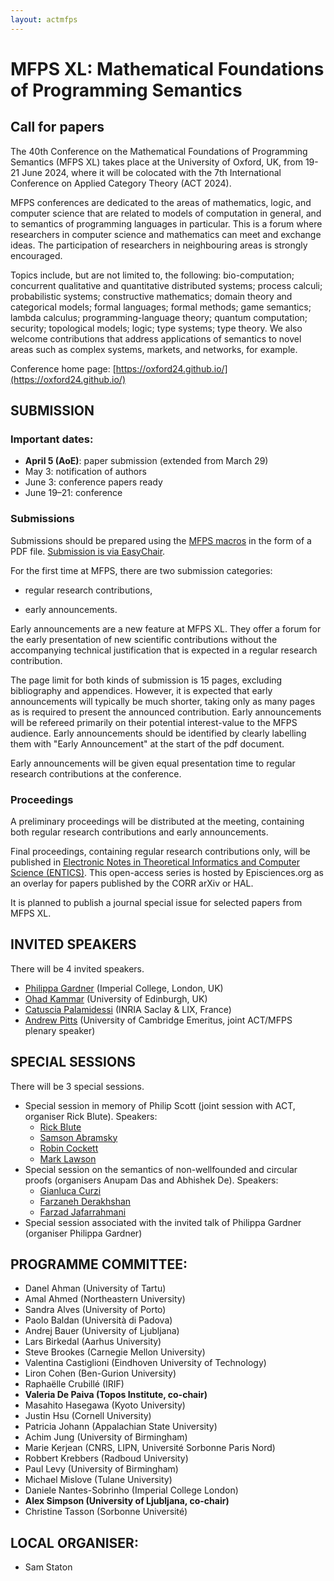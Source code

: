 ```yaml
---
layout: actmfps
---
```


# MFPS XL: Mathematical Foundations of Programming Semantics

## Call for papers

The 40th Conference on the Mathematical Foundations of Programming Semantics (MFPS XL) takes place at the University of Oxford, UK, from 19-21 June 2024, where it will be colocated with the 7th International Conference on Applied Category Theory (ACT 2024).

MFPS conferences are dedicated to the areas of mathematics, logic, and computer science that are related to models of computation in general, and to semantics of programming languages in particular. This is a forum where researchers in computer science and mathematics can meet and exchange ideas. The participation of researchers in neighbouring areas is strongly encouraged.

Topics include, but are not limited to, the following: bio-computation; concurrent qualitative and quantitative distributed systems; process calculi; probabilistic systems; constructive mathematics; domain theory and categorical models; formal languages; formal methods; game semantics; lambda calculus; programming-language theory; quantum computation; security; topological models; logic; type systems; type theory. We also welcome contributions that address applications of semantics to novel areas such as complex systems, markets, and networks, for example.

Conference home page: [https://oxford24.github.io/](https://oxford24.github.io/)

## SUBMISSION

### Important dates: 

* **April 5 (AoE)**: paper submission (extended from March 29)
* May 3: notification of authors
* June 3: conference papers ready
* June 19–21: conference

### Submissions 

Submissions should be prepared using the [MFPS macros](https://mfpsconf.org/?page_id=309) in the form of a PDF file. [Submission is via EasyChair](https://easychair.org/conferences/?conf=mfps2024). 

For the first time at MFPS, there are two submission categories:

* regular research contributions,

* early announcements.

Early announcements are a new feature at MFPS XL. They offer a forum for the early presentation of new scientific contributions without the accompanying technical justification that is expected in a regular research contribution. 

The page limit for both kinds of submission is 15 pages,  excluding bibliography and appendices. However, it is expected that early announcements will typically be much shorter, taking only as many pages as is required to present the announced contribution. Early announcements will be refereed primarily on their potential interest-value to the MFPS audience. Early announcements should be identified by clearly labelling them with "Early Announcement" at the start of the pdf document. 

Early announcements will be given equal presentation time to regular research contributions at the conference. 

### Proceedings 

A preliminary proceedings will be distributed at the meeting, containing both regular research contributions and early announcements. 

Final proceedings, containing regular research contributions only, will be published in [Electronic Notes in Theoretical Informatics and Computer Science (ENTICS)](https://entics.episciences.org/). This open-access series is hosted by Episciences.org as an overlay for papers published by the CORR arXiv or HAL.

It is planned to publish a journal special issue for selected papers from MFPS XL. 


## INVITED SPEAKERS

There will be 4 invited speakers.

* [Philippa Gardner](http://www.doc.ic.ac.uk/~pg/) (Imperial College, London, UK)
* [Ohad Kammar](https://denotational.co.uk) (University of Edinburgh, UK)
* [Catuscia Palamidessi](http://www.lix.polytechnique.fr/~catuscia/) (INRIA Saclay & LIX, France)
* [Andrew Pitts](https://www.cl.cam.ac.uk/~amp12/) (University of Cambridge Emeritus, joint ACT/MFPS plenary speaker)

## SPECIAL SESSIONS

There will be 3 special sessions.

* Special session in memory of Philip Scott  (joint session with ACT, organiser Rick Blute). Speakers:
    - [Rick Blute](https://www.uottawa.ca/faculty-science/professors/richard-blute)
    - [Samson Abramsky](https://www.cs.ox.ac.uk/people/samson.abramsky/)
    - [Robin Cockett](http://pages.cpsc.ucalgary.ca/~robin/)
    - [Mark Lawson](https://researchportal.hw.ac.uk/en/persons/mark-lawson)
* Special session on the semantics of non-wellfounded and circular proofs (organisers Anupam Das and Abhishek De). Speakers:
    - [Gianluca Curzi](https://gianlucacurzi.com/ )
    - [Farzaneh Derakhshan](http://gauss.cs.iit.edu/~fderakhshan/ )
    - [Farzad Jafarrahmani](https://sites.google.com/site/farzadjafarrahmani/home )
* Special session associated with the invited talk of Philippa Gardner (organiser Philippa Gardner)

## PROGRAMME COMMITTEE: 

* Danel Ahman (University of Tartu)
* Amal Ahmed (Northeastern University)
* Sandra Alves (University of Porto)
* Paolo Baldan (Università di Padova)
* Andrej Bauer (University of Ljubljana)
* Lars Birkedal (Aarhus University)
* Steve Brookes (Carnegie Mellon University)
* Valentina Castiglioni (Eindhoven University of Technology)
* Liron Cohen (Ben-Gurion University)
* Raphaëlle Crubillé (IRIF)
* **Valeria De Paiva (Topos Institute, co-chair)**
* Masahito Hasegawa (Kyoto University)
* Justin Hsu (Cornell University)
* Patricia Johann (Appalachian State University)
* Achim Jung (University of Birmingham)
* Marie Kerjean   (CNRS, LIPN, Université Sorbonne Paris Nord)
* Robbert Krebbers (Radboud University)
* Paul Levy (University of Birmingham)
* Michael Mislove (Tulane University)
* Daniele Nantes-Sobrinho (Imperial College London)
* **Alex Simpson (University of Ljubljana, co-chair)**
* Christine Tasson (Sorbonne Université)

## LOCAL ORGANISER: 

* Sam Staton


